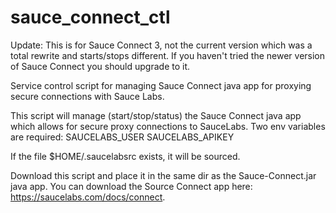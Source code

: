 sauce_connect_ctl
=================

Update: This is for Sauce Connect 3, not the current version which was a total rewrite and starts/stops different.  If you haven't tried the newer version of Sauce Connect you should upgrade to it.

Service control script for managing Sauce Connect java app for proxying secure connections with Sauce Labs.

This script will manage (start/stop/status) the Sauce Connect java app which allows for secure proxy connections to SauceLabs.
Two env variables are required:
   SAUCELABS_USER
   SAUCELABS_APIKEY

If the file $HOME/.saucelabsrc exists, it will be sourced.

Download this script and place it in the same dir as the Sauce-Connect.jar java app.  You can download the Source Connect app here: https://saucelabs.com/docs/connect.
